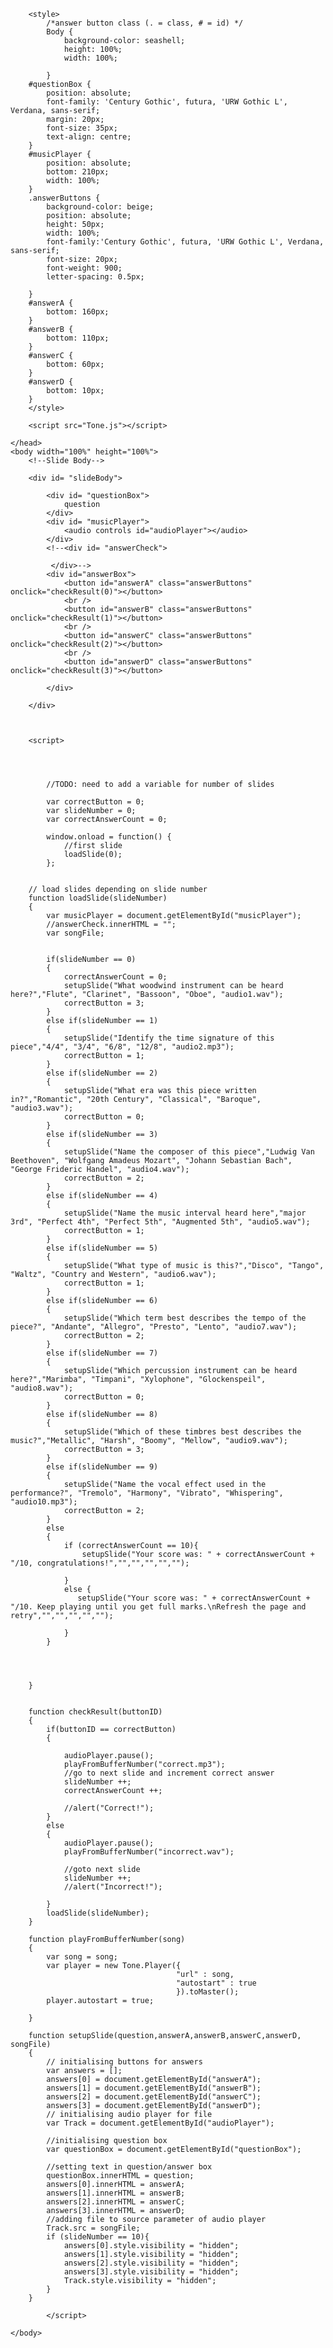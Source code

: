 <html>
    <head>
        <title>GCSE Music Quiz</title>
        
        <style>
            /*answer button class (. = class, # = id) */
            Body {
                background-color: seashell;
                height: 100%;
                width: 100%;
                
            }
        #questionBox {
            position: absolute;
            font-family: 'Century Gothic', futura, 'URW Gothic L', Verdana, sans-serif;
            margin: 20px;
            font-size: 35px;
            text-align: centre;
        }
        #musicPlayer {
            position: absolute;
            bottom: 210px;
            width: 100%;
        }
        .answerButtons {
            background-color: beige;
            position: absolute;
            height: 50px;
            width: 100%;
            font-family:'Century Gothic', futura, 'URW Gothic L', Verdana, sans-serif;
            font-size: 20px;
            font-weight: 900;
            letter-spacing: 0.5px;
            
        }
        #answerA {
            bottom: 160px;
        }
        #answerB {
            bottom: 110px;
        }
        #answerC {
            bottom: 60px;
        }
        #answerD {
            bottom: 10px;
        }
        </style>
        
        <script src="Tone.js"></script>
        
    </head>
    <body width="100%" height="100%">
        <!--Slide Body-->
        
        <div id= "slideBody">
            
            <div id= "questionBox">
                question
            </div>
            <div id= "musicPlayer">
                <audio controls id="audioPlayer"></audio>
            </div>
            <!--<div id= "answerCheck">
             
             </div>-->
            <div id="answerBox">
                <button id="answerA" class="answerButtons" onclick="checkResult(0)"></button>
                <br />
                <button id="answerB" class="answerButtons" onclick="checkResult(1)"></button>
                <br />
                <button id="answerC" class="answerButtons" onclick="checkResult(2)"></button>
                <br />
                <button id="answerD" class="answerButtons" onclick="checkResult(3)"></button>
                
            </div>
            
        </div>
        
        
        
        <script>
           
            
            
            
            //TODO: need to add a variable for number of slides
            
            var correctButton = 0;
            var slideNumber = 0;
            var correctAnswerCount = 0;
            
            window.onload = function() {
                //first slide
                loadSlide(0);
            };
        
        
        // load slides depending on slide number
        function loadSlide(slideNumber)
        {
            var musicPlayer = document.getElementById("musicPlayer");
            //answerCheck.innerHTML = "";
            var songFile;
            
            
            if(slideNumber == 0)
            {
                correctAnswerCount = 0;
                setupSlide("What woodwind instrument can be heard here?","Flute", "Clarinet", "Bassoon", "Oboe", "audio1.wav");
                correctButton = 3;
            }
            else if(slideNumber == 1)
            {
                setupSlide("Identify the time signature of this piece","4/4", "3/4", "6/8", "12/8", "audio2.mp3");
                correctButton = 1;
            }
            else if(slideNumber == 2)
            {
                setupSlide("What era was this piece written in?","Romantic", "20th Century", "Classical", "Baroque", "audio3.wav");
                correctButton = 0;
            }
            else if(slideNumber == 3)
            {
                setupSlide("Name the composer of this piece","Ludwig Van Beethoven", "Wolfgang Amadeus Mozart", "Johann Sebastian Bach", "George Frideric Handel", "audio4.wav");
                correctButton = 2;
            }
            else if(slideNumber == 4)
            {
                setupSlide("Name the music interval heard here","major 3rd", "Perfect 4th", "Perfect 5th", "Augmented 5th", "audio5.wav");
                correctButton = 1;
            }
            else if(slideNumber == 5)
            {
                setupSlide("What type of music is this?","Disco", "Tango", "Waltz", "Country and Western", "audio6.wav");
                correctButton = 1;
            }
            else if(slideNumber == 6)
            {
                setupSlide("Which term best describes the tempo of the piece?", "Andante", "Allegro", "Presto", "Lento", "audio7.wav");
                correctButton = 2;
            }
            else if(slideNumber == 7)
            {
                setupSlide("Which percussion instrument can be heard here?","Marimba", "Timpani", "Xylophone", "Glockenspeil", "audio8.wav");
                correctButton = 0;
            }
            else if(slideNumber == 8)
            {
                setupSlide("Which of these timbres best describes the music?","Metallic", "Harsh", "Boomy", "Mellow", "audio9.wav");
                correctButton = 3;
            }
            else if(slideNumber == 9)
            {
                setupSlide("Name the vocal effect used in the performance?", "Tremolo", "Harmony", "Vibrato", "Whispering", "audio10.mp3");
                correctButton = 2;
            }
            else
            {
                if (correctAnswerCount == 10){
                    setupSlide("Your score was: " + correctAnswerCount + "/10, congratulations!","","","","","");
                    
                }
                else {
                   setupSlide("Your score was: " + correctAnswerCount + "/10. Keep playing until you get full marks.\nRefresh the page and retry","","","","","");
                   
                }
            }
            
            
            
            
        }
        
        
        function checkResult(buttonID)
        {
            if(buttonID == correctButton)
            {
                
                audioPlayer.pause();
                playFromBufferNumber("correct.mp3");
                //go to next slide and increment correct answer
                slideNumber ++;
                correctAnswerCount ++;
                
                //alert("Correct!");
            }
            else
            {
                audioPlayer.pause();
                playFromBufferNumber("incorrect.wav");
               
                //goto next slide
                slideNumber ++;
                //alert("Incorrect!");
                
            }
            loadSlide(slideNumber);
        }
        
        function playFromBufferNumber(song)
        {
            var song = song;
            var player = new Tone.Player({
                                         "url" : song,
                                         "autostart" : true
                                         }).toMaster();
            player.autostart = true;
            
        }
        
        function setupSlide(question,answerA,answerB,answerC,answerD, songFile)
        {
            // initialising buttons for answers
            var answers = [];
            answers[0] = document.getElementById("answerA");
            answers[1] = document.getElementById("answerB");
            answers[2] = document.getElementById("answerC");
            answers[3] = document.getElementById("answerD");
            // initialising audio player for file
            var Track = document.getElementById("audioPlayer");
            
            //initialising question box
            var questionBox = document.getElementById("questionBox");
            
            //setting text in question/answer box
            questionBox.innerHTML = question;
            answers[0].innerHTML = answerA;
            answers[1].innerHTML = answerB;
            answers[2].innerHTML = answerC;
            answers[3].innerHTML = answerD;
            //adding file to source parameter of audio player
            Track.src = songFile;
            if (slideNumber == 10){
                answers[0].style.visibility = "hidden";
                answers[1].style.visibility = "hidden";
                answers[2].style.visibility = "hidden";
                answers[3].style.visibility = "hidden";
                Track.style.visibility = "hidden";
            }
        }
        
            </script>
        
    </body>

